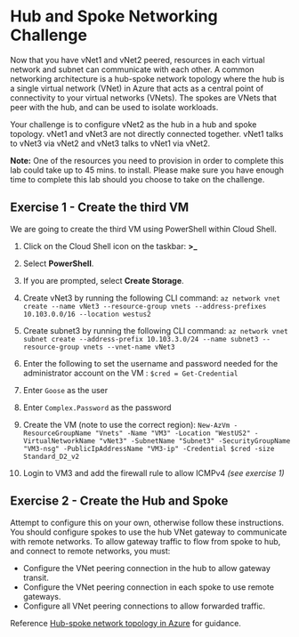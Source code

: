 # Hub and Spoke Networking Challenge

Now that you have vNet1 and vNet2 peered, resources in each virtual network and subnet can communicate with each other.  A common networking architecture is a hub-spoke network topology where the hub is a single virtual network (VNet) in Azure that acts as a central point of connectivity to your virtual networks (VNets). The spokes are VNets that peer with the hub, and can be used to isolate workloads.

Your challenge is to configure vNet2 as the hub in a hub and spoke topology.  vNet1 and vNet3 are not directly connected together.  vNet1 talks to vNet3 via vNet2 and vNet3 talks to vNet1 via vNet2.

**Note:** One of the resources you need to provision in order to complete this lab could take up to 45 mins. to install.  Please make sure you have enough time to complete this lab should you choose to take on the challenge.

## Exercise 1 - Create the third VM

We are going to create the third VM using PowerShell within Cloud Shell.  

1. Click on the Cloud Shell icon on the taskbar: **>_**
2. Select **PowerShell**.
3. If you are prompted, select **Create Storage**.
4. Create vNet3 by running the following CLI command:
`az network vnet create --name vNet3 --resource-group vnets --address-prefixes 10.103.0.0/16 --location westus2`

5. Create subnet3 by running the following CLI command:
`az network vnet subnet create --address-prefix 10.103.3.0/24 --name subnet3 --resource-group vnets --vnet-name vNet3`

6. Enter the following to set the username and password needed for the administrator account on the VM :
    `$cred = Get-Credential`
7. Enter `Goose` as the user
8. Enter `Complex.Password` as the password
9. Create the VM (note to use the correct region):
    `New-AzVm
    -ResourceGroupName "Vnets"
    -Name "VM3"
    -Location "WestUS2"
    -VirtualNetworkName "vNet3"
    -SubnetName "Subnet3"
    -SecurityGroupName "VM3-nsg"
    -PublicIpAddressName "VM3-ip"
    -Credential $cred
    -size Standard_D2_v2`
10.  Login to VM3 and add the firewall rule to allow ICMPv4 *(see exercise 1)*


## Exercise 2 - Create the Hub and Spoke

Attempt to configure this on your own, otherwise follow these instructions.  You should configure spokes to use the hub VNet gateway to communicate with remote networks. To allow gateway traffic to flow from spoke to hub, and connect to remote networks, you must:

* Configure the VNet peering connection in the hub to allow gateway transit.
* Configure the VNet peering connection in each spoke to use remote gateways.
* Configure all VNet peering connections to allow forwarded traffic.  

Reference [Hub-spoke network topology in Azure](<https://docs.microsoft.com/en-us/azure/architecture/reference-architectures/hybrid-networking/hub-spoke>) for guidance.